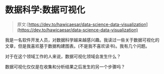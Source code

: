 # 数据科学:数据可视化

> 原文:[https://dev.to/hawicaesar/data-science-data-visualization](https://dev.to/hawicaesar/data-science-data-visualization)

我是一名软件开发人员，对数据科学越来越感兴趣。我读过一些关于数据可视化的文章，但是我喜欢基于数据构建图表。(不是我不喜欢读书)。我有几个问题。

对于在这个领域工作的人来说，数据可视化领域会发生什么？

数据可视化仅仅是在收集和分析结果之后发生的另一个步骤吗？